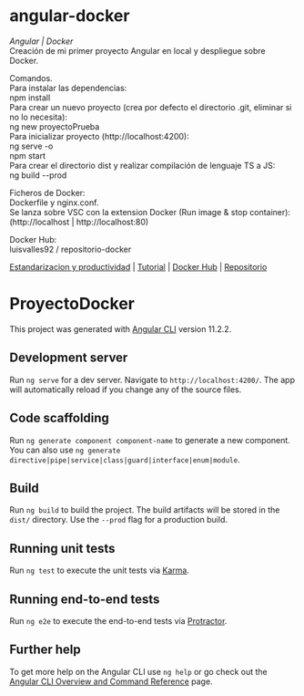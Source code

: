 # angular-docker
_Angular | Docker_  
Creación de mi primer proyecto Angular en local y despliegue sobre Docker.  
  
Comandos.  
Para instalar las dependencias:  
npm install  
Para crear un nuevo proyecto (crea por defecto el directorio .git, eliminar si no lo necesita):  
ng new proyectoPrueba  
Para inicializar proyecto (http://localhost:4200):  
ng serve -o  
npm start  
Para crear el directorio dist y realizar compilación de lenguaje TS a JS:  
ng build --prod  
  
Ficheros de Docker:  
Dockerfile y nginx.conf.  
Se lanza sobre VSC con la extension Docker (Run image & stop container):  
(http://localhost | http://localhost:80)  
  
Docker Hub:  
luisvalles92 / repositorio-docker
  
[Estandarizacion y productividad](https://www.campusmvp.es/recursos/post/los-beneficios-de-utilizar-docker-y-contenedores-a-la-hora-de-programar.aspx) | [Tutorial](https://fbellod.medium.com/como-cargar-tu-app-en-angular-a-los-registros-de-docker-hub-1f32d18201fb) | [Docker Hub](https://hub.docker.com) | [Repositorio](https://github.com/LuisValles92/angular-docker)
  
# ProyectoDocker

This project was generated with [Angular CLI](https://github.com/angular/angular-cli) version 11.2.2.

## Development server

Run `ng serve` for a dev server. Navigate to `http://localhost:4200/`. The app will automatically reload if you change any of the source files.

## Code scaffolding

Run `ng generate component component-name` to generate a new component. You can also use `ng generate directive|pipe|service|class|guard|interface|enum|module`.

## Build

Run `ng build` to build the project. The build artifacts will be stored in the `dist/` directory. Use the `--prod` flag for a production build.

## Running unit tests

Run `ng test` to execute the unit tests via [Karma](https://karma-runner.github.io).

## Running end-to-end tests

Run `ng e2e` to execute the end-to-end tests via [Protractor](http://www.protractortest.org/).

## Further help

To get more help on the Angular CLI use `ng help` or go check out the [Angular CLI Overview and Command Reference](https://angular.io/cli) page.
